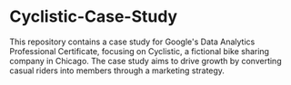 # Cyclistic-Case-Study
 This repository contains a case study for Google's Data Analytics Professional Certificate, focusing on Cyclistic, a fictional bike sharing company in Chicago. The case study aims to drive growth by converting casual riders into members through a marketing strategy.
